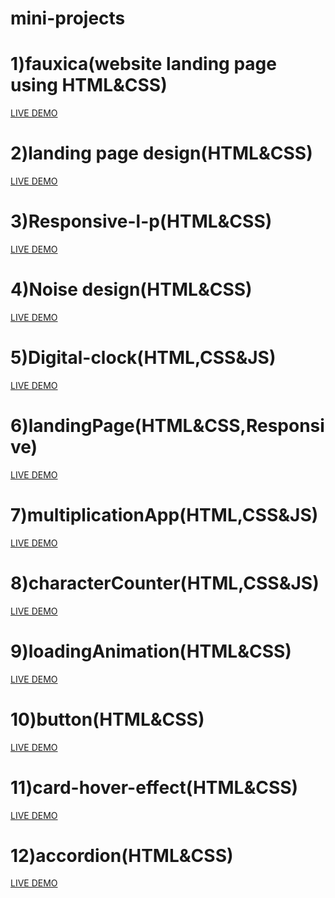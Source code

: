 # mini-projects
# 1)fauxica(website landing page using HTML&CSS)
<a href=https://hafeeeii.github.io/mini-projects/fauxica/>LIVE DEMO</a>
# 2)landing page design(HTML&CSS)
<a href=https://hafeeeii.github.io/mini-projects/landing-page-design/>LIVE DEMO</a>
# 3)Responsive-l-p(HTML&CSS)
<a href=https://hafeeeii.github.io/mini-projects/responsive-l-p/>LIVE DEMO</a>
# 4)Noise design(HTML&CSS)
<a href=https://hafeeeii.github.io/mini-projects/noise-design/>LIVE DEMO</a>
# 5)Digital-clock(HTML,CSS&JS)
<a href=https://hafeeeii.github.io/mini-projects/Digital-clock/>LIVE DEMO</a>
# 6)landingPage(HTML&CSS,Responsive)
<a href=https://hafeeeii.github.io/mini-projects/landingPage/>LIVE DEMO</a>
# 7)multiplicationApp(HTML,CSS&JS)
<a href=https://hafeeeii.github.io/mini-projects/multiplicationApp/>LIVE DEMO</a>
# 8)characterCounter(HTML,CSS&JS)
<a href=https://hafeeeii.github.io/mini-projects/characterCounter/>LIVE DEMO</a>
# 9)loadingAnimation(HTML&CSS)
<a href=https://hafeeeii.github.io/mini-projects/loadingAnimation/>LIVE DEMO</a>
# 10)button(HTML&CSS)
<a href=https://hafeeeii.github.io/mini-projects/button/>LIVE DEMO</a>
# 11)card-hover-effect(HTML&CSS)
<a href=https://hafeeeii.github.io/mini-projects/card-hover-effect/>LIVE DEMO</a>
# 12)accordion(HTML&CSS)
<a href=https://hafeeeii.github.io/mini-projects/accordion/>LIVE DEMO</a>



